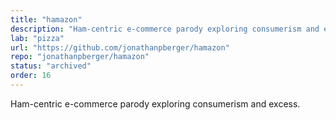 ```yaml
---
title: "hamazon"
description: "Ham-centric e-commerce parody exploring consumerism and excess."
lab: "pizza"
url: "https://github.com/jonathanpberger/hamazon"
repo: "jonathanpberger/hamazon"
status: "archived"
order: 16
---
```


Ham-centric e-commerce parody exploring consumerism and excess.